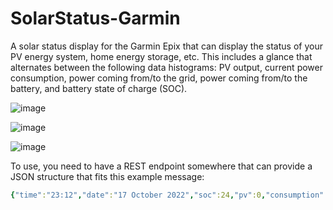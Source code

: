 # SolarStatus-Garmin
A solar status display for the Garmin Epix that can display the status of your PV energy system, home energy storage, etc.
This includes a glance that alternates between the following data histograms:
PV output, current power consumption, power coming from/to the grid, power coming from/to the battery, and battery state of charge (SOC).

![image](https://user-images.githubusercontent.com/23048489/196283794-daffe858-0dbc-4185-a530-697d7a12f6b9.png)

![image](https://user-images.githubusercontent.com/23048489/196283872-f9ba4611-bebb-48bd-b500-706c6bfeca85.png)

![image](https://user-images.githubusercontent.com/23048489/196284027-75bd1746-b41c-42e8-a1aa-09b364b9e617.png)

To use, you need to have a REST endpoint somewhere that can provide a JSON structure that fits this example message:

```yaml
{"time":"23:12","date":"17 October 2022","soc":24,"pv":0,"consumption":0.8,"grid":0,"batteryuse":-0.9,"soc_histogram":[30,30,30,30,30,30,29,29,29,29,29,29,29,29,29,29,29,29,29,29,29,29,29,29,29,28,28,28,28,28,28,28,28,28,28,28,28,28,28,28,28,27,27,27,27,27,27,27,27,27,27,27,27,27,27,27,27,26,26,26,26,26,26,26,26,26,26,26,26,26,26,26,26,26,26,26,26,26,26,26,25,25,25,25,25,25,25,25,25,25,25,25,25,25,25,25,25,25,25,25,25,25,25,25,25,25,25,25,25,25,24,24,24,24,24,24,24,24,24,24,24,24,24,24,24,24,24,24,24,24],"pv_histogram":[0,0,0,0,0,0,0,0,0,0,0,0,0,0,0,0,0,0,0,0,0,0,0,0,0,0,0,0,0,0,0,0,0,0,0,0,0,0,0,0,0,0,0,0,0,0,0,0,0,0,0,0,0,0,0,0,0,0,0,0,0,0,0,0,0,0,0,0,0,0,0,0,0,0,0,0,0,0,0,0,0,0,0,0,0,0,0,0,0,0,0,0,0,0,0,0,0,0,0,0,0,0,0,0,0,0,0,0,0,0,0,0,0,0,0,0,0,0,0,0,0,0,0,0,0,0,0,0,0,0],"consumption_histogram":[1095,1089,1099,1069,1068,1073,1107,1053,1123,1113,1098,1096,1085,1140,1065,1050,1121,1131,1109,1213,1315,1302,1264,1297,1234,1274,1254,1241,1285,1236,1243,1279,1253,1261,1242,1267,1274,1264,1220,1244,1254,1242,1250,1262,1266,1256,1251,1209,1040,1018,1015,1021,1118,1282,1280,1304,1270,1234,1262,1242,1061,976,953,954,953,959,948,955,941,937,949,942,958,954,953,901,919,898,900,689,645,666,684,675,653,629,630,633,628,638,630,620,629,628,634,631,629,638,678,737,735,743,743,735,736,873,971,950,959,987,985,988,967,974,1035,953,929,929,956,953,930,910,883,911,920,949,949,949,927,857],"grid_histogram":[3,0,6,4,0,4,18,5,27,0,0,7,8,32,28,12,18,21,12,69,6,0,3,25,-0,9,18,19,24,24,13,17,5,3,19,8,0,0,-7,34,7,20,0,20,1,19,7,-11,5,0,0,9,53,15,-2,14,127,55,136,78,48,-3,9,22,8,23,7,11,17,4,23,4,8,4,4,0,13,0,7,-8,0,21,21,12,4,3,9,11,11,13,8,4,22,0,8,0,8,4,32,0,0,0,7,14,16,51,7,0,16,10,5,10,4,14,33,7,3,10,17,-1,5,0,0,6,0,30,21,20,17,-3],"battuse_histogram":[-1272,-1268,-1275,-1265,-1246,-1244,-1280,-1254,-1278,-1304,-1294,-1276,-1264,-1380,-1212,-1248,-1286,-1307,-1284,-1311,-1522,-1486,-1457,-1468,-1424,-1449,-1448,-1426,-1457,-1414,-1408,-1445,-1428,-1424,-1392,-1444,-1434,-1440,-1420,-1374,-1414,-1401,-1432,-1413,-1456,-1418,-1422,-1397,-1227,-1192,-1179,-1177,-1218,-1455,-1476,-1441,-1270,-1406,-1182,-1476,-1229,-1120,-1086,-1080,-1087,-1086,-1081,-1071,-1072,-1069,-1075,-1084,-1060,-1086,-1079,-1049,-1017,-1022,-995,-726,-605,-603,-604,-599,-591,-584,-559,-562,-550,-572,-584,-574,-565,-570,-569,-571,-571,-574,-582,-678,-653,-652,-653,-638,-648,-815,-1099,-1066,-1075,-1090,-1075,-1103,-1074,-1072,-1069,-1047,-1029,-1030,-1048,-1069,-1047,-1037,-1007,-1033,-1047,-1035,-1041,-1065,-1040,-984]}
```

